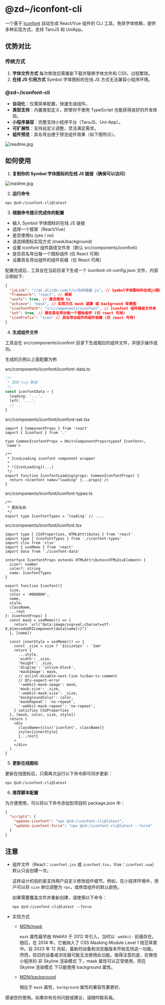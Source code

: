 # @zd~/iconfont-cli

一个基于 [Iconfont](https://www.iconfont.cn/) 自动生成 React/Vue 组件的 CLI 工具，免除字体依赖，提供多种实现方式，支持 TaroJS 和 UniApp。

## 优势对比

### 传统方式

1. **字体文件方式**
   每次修改后需重新下载并替换字体文件和 CSS，过程繁琐。
2. **在线 JS 引用方式**
   Symbol 字体图标的在线 JS 方式无法兼容小程序环境。

### @zd~/iconfont-cli

- **自动化**：仅需简单配置，快速生成组件。
- **类型支持**：内置类型定义，即使你不使用 TypeScript 也能获得良好的开发体验。
- **小程序兼容**：完整支持小程序平台（TaroJS、Uni-App）。
- **可扩展性**：支持自定义调整，灵活满足需求。
- **组件预览**：具名导出便于预览组件效果（如下图所示）。

![readme.jpg](./.github/code.png)

## 如何使用

1. **复制你的 Symbol 字体图标的在线 JS 链接（确保可以访问）**

![readme.jpg](./.github/readme.jpg)

2. **运行命令**

```shell
npx @zd~/iconfont-cli@latest
```

3. **根据命令提示完成你的配置**

- 输入 Symbol 字体图标的在线 JS 链接
- 选择一个框架（React/Vue）
- 是否使用ts (yes / no)
- 请选择图标实现方式 (mask/background)
- 设置 Iconfont 组件路径文件夹（默认 src/components/iconfont）
- 是否具名导出每一个图标组件 (仅 React 可用)
- 设置具名导出组件的组件前缀（仅 React 可用）

配置完成后，工具会在当前目录下生成一个 iconfont-cli-config.json 文件，内容示例如下:

```json
{
  "jsLink": "//at.alicdn.com/t/c/你的链接.js", // Symbol字体图标的在线js链接
  "framework": "react", // 框架
  "useTs": true, // 是否使用 ts
  "achieve": "mask", // 实现方式 mask 遮罩 或 background 背景图
  "iconfontPath": "src/components/iconfont", // Iconfont 组件路径文件夹
  "set": true, // 是否具名导出每一个图标组件 (仅 react 可用)
  "iconPrefix": "icon" // 具名导出组件的组件前缀 (仅 react 可用)
}
```

4. **生成组件文件**

工具会在 src/components/iconfont 目录下生成相应的组件文件，并提示操作成功。

生成的示例以上面配置为例

src/components/iconfont/iconfont-data.ts

```ts
/**
 * 图标 svg 数据
 */
const iconfontData = {
  loading: '...',
  left: '...',
  // ...
}
```

src/components/iconfont/iconfont-set.tsx

```tsx
import { ComponentProps } from 'react'
import { Iconfont } from '.'

type CommonIconfontProps = Omit<ComponentProps<typeof Iconfont>, 'name'>

/**
 * IconLoading iconfont component wrapper
 *
 * ![IconLoading](...)
 */
export function IconfontLoading(props: CommonIconfontProps) {
  return <Iconfont name="loading" {...props} />
}
```

src/components/iconfont/iconfont-types.ts

```tsx
/**
 * 图标名称
 */
export type IconfontTypes = 'loading' // ....
```

src/components/iconfont/iconfont.tsx

```tsx
import type { CSSProperties, HTMLAttributes } from 'react'
import type { IconfontTypes } from './iconfont-types'
import clsx from 'clsx'
import { useMemo } from 'react'
import data from './iconfont-data'

interface IconfontProps extends HTMLAttributes<HTMLDivElement> {
  size?: number
  color?: string
  name: IconfontTypes
}

export function Iconfont({
  size,
  color = '#000000',
  name,
  style,
  className,
  ...rest
}: IconfontProps) {
  const mask = useMemo(() => {
    return `url("data:image/svg+xml;charset=utf-8,${encodeURIComponent(data[name])}")`
  }, [name])

  const innerStyle = useMemo(() => {
    const _size = size ? `${size}px` : '1em'
    return {
      ...style,
      'width': _size,
      'height': _size,
      'display': 'inline-block',
      'maskImage': mask,
      // eslint-disable-next-line ts/ban-ts-comment
      // @ts-expect-error
      '-webkit-mask-image': mask,
      'mask-size': _size,
      '-webkit-mask-size': _size,
      'backgroundColor': color,
      'maskRepeat': 'no-repeat',
      '-webkit-mask-repeat': 'no-repeat',
    } satisfies CSSProperties
  }, [mask, color, size, style])
  return (
    <div
      className={clsx('iconfont', className)}
      style={innerStyle}
      {...rest}
    >
    </div>
  )
}
```

5. **更新在线图标**

更新在线图标后，只需再次运行以下命令即可同步更新：

```shell
npx @zd~/iconfont-cli@latest
```

6.  **推荐脚本配置**

为方便使用，可以将以下命令添加到项目的 package.json 中：

```json
{
  "scripts": {
    "update-iconfont": "npx @zd~/iconfont-cli@latest",
    "update-iconfont:force": "npx @zd~/iconfont-cli@latest --force"
  }
}
```

## 注意

- 组件文件（React：`iconfont.jsx` 或 `iconfont.tsx`，Vue：`iconfont.vue`）默认只会创建一次。

  这样设计的目的是支持用户自定义修改组件细节。例如，在小程序环境中，用户可以将 `size` 单位调整为 `rpx`，或修改组件的默认颜色。

  如果需要覆盖文件并重新创建，请使用以下命令：

  ```shell
  npx @zd~/iconfont-cli@latest --force
  ```

- 实现方式

  - [MDN/mask](https://developer.mozilla.org/zh-CN/docs/Web/CSS/mask)

    `mask` 属性最早由 WebKit 于 2012 年引入，当时以 `-webkit-` 前缀存在。随后，在 2014 年，它被纳入了 CSS Masking Module Level 1 规范草案中。自 2023 年 12 月起，最新的设备和浏览器版本开始支持这一功能。然而，较旧的设备或浏览器可能无法使用此功能。值得注意的是，在微信小程序的 非 Skyline 渲染模式 下，mask 属性可以正常使用，而在 Skyline 渲染模式 下只能使用 background 属性。

  - [MDN/background](https://developer.mozilla.org/zh-CN/docs/Web/CSS/background)

    相比于 `mask` 属性，`background` 属性的兼容性要更好。

感谢您的使用。如果你有任何问题或建议，请随时联系我。
